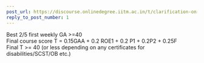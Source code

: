 ```yaml
---
post_url: https://discourse.onlinedegree.iitm.ac.in/t/clarification-on-passing-criteria-for-tds-january-2025-term/169807/2
reply_to_post_number: 1
---
```

Best 2/5 first weekly GA >=40  
Final course score T = 0.15GAA + 0.2 ROE1 + 0.2 P1 + 0.2P2 + 0.25F  
Final T >= 40 (or less depending on any certificates for disabilities/SCST/OB etc.)